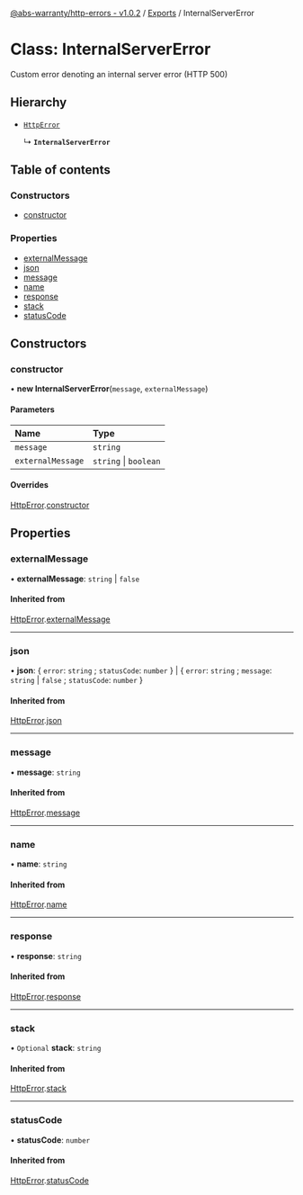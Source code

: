 [@abs-warranty/http-errors - v1.0.2](../README.md) / [Exports](../modules.md) / InternalServerError

# Class: InternalServerError

Custom error denoting an internal server error (HTTP 500)

## Hierarchy

- [`HttpError`](HttpError.md)

  ↳ **`InternalServerError`**

## Table of contents

### Constructors

- [constructor](InternalServerError.md#constructor)

### Properties

- [externalMessage](InternalServerError.md#externalmessage)
- [json](InternalServerError.md#json)
- [message](InternalServerError.md#message)
- [name](InternalServerError.md#name)
- [response](InternalServerError.md#response)
- [stack](InternalServerError.md#stack)
- [statusCode](InternalServerError.md#statuscode)

## Constructors

### constructor

• **new InternalServerError**(`message`, `externalMessage`)

#### Parameters

| Name | Type |
| :------ | :------ |
| `message` | `string` |
| `externalMessage` | `string` \| `boolean` |

#### Overrides

[HttpError](HttpError.md).[constructor](HttpError.md#constructor)

## Properties

### externalMessage

• **externalMessage**: `string` \| ``false``

#### Inherited from

[HttpError](HttpError.md).[externalMessage](HttpError.md#externalmessage)

___

### json

• **json**: { `error`: `string` ; `statusCode`: `number`  } \| { `error`: `string` ; `message`: `string` \| ``false`` ; `statusCode`: `number`  }

#### Inherited from

[HttpError](HttpError.md).[json](HttpError.md#json)

___

### message

• **message**: `string`

#### Inherited from

[HttpError](HttpError.md).[message](HttpError.md#message)

___

### name

• **name**: `string`

#### Inherited from

[HttpError](HttpError.md).[name](HttpError.md#name)

___

### response

• **response**: `string`

#### Inherited from

[HttpError](HttpError.md).[response](HttpError.md#response)

___

### stack

• `Optional` **stack**: `string`

#### Inherited from

[HttpError](HttpError.md).[stack](HttpError.md#stack)

___

### statusCode

• **statusCode**: `number`

#### Inherited from

[HttpError](HttpError.md).[statusCode](HttpError.md#statuscode)
